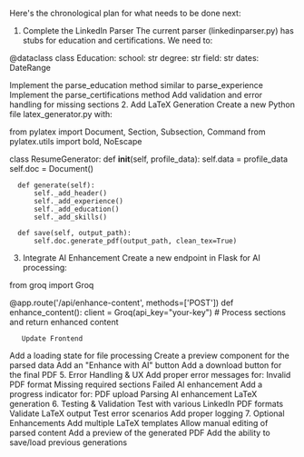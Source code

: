 Here's the chronological plan for what needs to be done next:

1. Complete the LinkedIn Parser
   The current parser (linkedinparser.py) has stubs for education and certifications. We need to:

@dataclass
class Education:
school: str
degree: str
field: str
dates: DateRange

Implement the parse_education method similar to parse_experience
Implement the parse_certifications method
Add validation and error handling for missing sections 2. Add LaTeX Generation
Create a new Python file latex_generator.py with:

from pylatex import Document, Section, Subsection, Command
from pylatex.utils import bold, NoEscape

class ResumeGenerator:
def **init**(self, profile_data):
self.data = profile_data
self.doc = Document()

      def generate(self):
          self._add_header()
          self._add_experience()
          self._add_education()
          self._add_skills()

      def save(self, output_path):
          self.doc.generate_pdf(output_path, clean_tex=True)

3. Integrate AI Enhancement
   Create a new endpoint in Flask for AI processing:

from groq import Groq

@app.route('/api/enhance-content', methods=['POST'])
def enhance_content():
client = Groq(api_key="your-key") # Process sections and return enhanced content

       Update Frontend

Add a loading state for file processing
Create a preview component for the parsed data
Add an "Enhance with AI" button
Add a download button for the final PDF 5. Error Handling & UX
Add proper error messages for:
Invalid PDF format
Missing required sections
Failed AI enhancement
Add a progress indicator for:
PDF upload
Parsing
AI enhancement
LaTeX generation 6. Testing & Validation
Test with various LinkedIn PDF formats
Validate LaTeX output
Test error scenarios
Add proper logging 7. Optional Enhancements
Add multiple LaTeX templates
Allow manual editing of parsed content
Add a preview of the generated PDF
Add the ability to save/load previous generations
